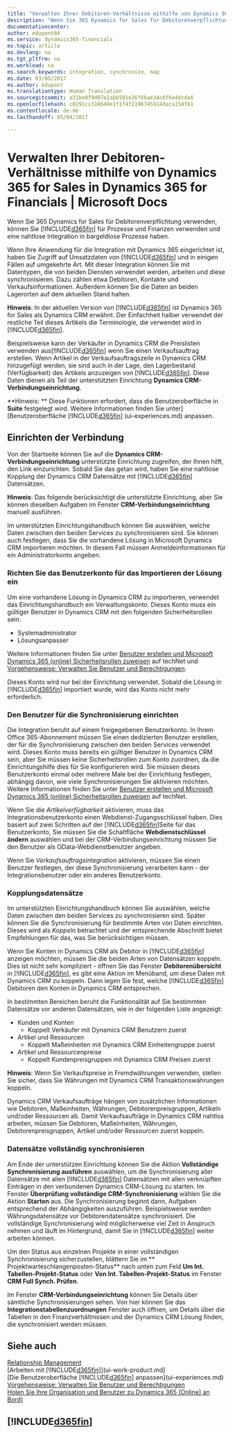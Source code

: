```yaml
---
title: "Verwalten Ihrer Debitoren-Verhältnisse mithilfe von Dynamics 365 for Sales in Dynamics 365 für Financials | Microsoft Docs"
description: "Wenn Sie 365 Dynamics for Sales für Debitorenverpflichtung verwenden, können Sie Dynamics 365 for Financials für Prozesse und Finanzen verwenden und eine nahtlose Integration in bargeldlose Prozesse haben."
documentationcenter: 
author: edupont04
ms.service: dynamics365-financials
ms.topic: article
ms.devlang: na
ms.tgt_pltfrm: na
ms.workload: na
ms.search.keywords: integration, synchronize, map
ms.date: 03/05/2017
ms.author: edupont
ms.translationtype: Human Translation
ms.sourcegitcommit: a31be0f9d07e2abb591e26f6bae34c6f6e4dcda6
ms.openlocfilehash: c0291cc316b49e1f1f4f2196745914daca158f61
ms.contentlocale: de-de
ms.lasthandoff: 05/04/2017

---
```

# <a name="managing-your-customer-relationships-using-dynamics-365-for-sales-from-inside-dynamics-365-for-financials"></a>Verwalten Ihrer Debitoren-Verhältnisse mithilfe von Dynamics 365 for Sales in Dynamics 365 for Financials | Microsoft Docs
Wenn Sie 365 Dynamics for Sales für Debitorenverpflichtung verwenden, können Sie [!INCLUDE[d365fin](includes/d365fin_md.md)] für Prozesse und Finanzen verwenden und eine nahtlose Integration in bargeldlose Prozesse haben.

Wenn Ihre Anwendung für die Integration mit Dynamics 365 eingerichtet ist, haben Sie Zugriff auf Umsatzdaten von [!INCLUDE[d365fin](includes/d365fin_md.md)] und in einigen Fällen auf umgekehrte Art. Mit dieser Integration können Sie mit Datentypen, die von beiden Diensten verwendet werden, arbeiten und diese synchronisieren. Dazu zählen etwa Debitoren, Kontakte und Verkaufsinformationen. Außerdem können Sie die Daten an beiden Lagerorten auf dem aktuellen Stand halten.  

**Hinweis**: In der aktuellen Version von [!INCLUDE[d365fin](includes/d365fin_md.md)] ist Dynamics 365 for Sales als Dynamics CRM erwähnt. Der Einfachheit halber verwendet der restliche Teil dieses Artikels die Terminologie, die verwendet wird in [!INCLUDE[d365fin](includes/d365fin_md.md)].  

Beispielsweise kann der Verkäufer in Dynamics CRM die Preislisten verwenden aus[!INCLUDE[d365fin](includes/d365fin_md.md)] wenn Sie einen Verkaufsauftrag erstellen. Wenn Artikel in der Verkaufsauftragszeile in Dynamics CRM hinzugefügt werden, sie sind auch in der Lage, den Lagerbestand (Verfügbarkeit) des Artikels anzuzeigen von [!INCLUDE[d365fin](includes/d365fin_md.md)]. Diese Daten dienen als Teil der unterstützten Einrichtung **Dynamics CRM-Verbindungseinrichtung**.  

**Hinweis: ** Diese Funktionen erfordert, dass die Benutzeroberfläche in **Suite** festgelegt wird. Weitere Informationen finden Sie unter] [Benutzeroberfläche [!INCLUDE[d365fin](includes/d365fin_md.md)] (ui-experiences.md) anpassen.  

## <a name="setting-up-the-connection"></a>Einrichten der Verbindung
Von der Startseite können Sie auf die **Dynamics CRM-Verbindungseinrichtung** unterstützte Einrichtung zugreifen, der Ihnen hilft, den Link einzurichten. Sobald Sie das getan wird, haben Sie eine nahtlose Kopplung der Dynamics CRM Datensätze mit [!INCLUDE[d365fin](includes/d365fin_md.md)] Datensätzen.  

**Hinweis**: Das folgende berücksichtigt die unterstützte Einrichtung, aber Sie können dieselben Aufgaben im Fenster **CRM-Verbindungseinrichtung** manuell ausführen.

Im unterstützten Einrichtungshandbuch können Sie auswählen, welche Daten zwischen den beiden Services zu synchronisieren sind. Sie können auch festlegen, dass Sie die vorhandene Lösung in Microsoft Dynamics CRM importieren möchten. In diesem Fall müssen Anmeldeinformationen für ein Administratorkonto angeben.

### <a name="setting-up-the-user-account-for-importing-the-solution"></a>Richten Sie das Benutzerkonto für das Importieren der Lösung ein
Um eine vorhandene Lösung in Dynamics CRM zu importieren, verwendet das Einrichtungshandbuch ein Verwaltungskonto. Dieses Konto muss ein gültiger Benutzer in Dynamics CRM mit den folgenden Sicherheitsrollen sein:

* Systemadministrator  
* Lösungsanpasser  

Weitere Informationen finden Sie unter [ Benutzer erstellen und Microsoft Dynamics 365 (online) Sicherheitsrollen zuweisen](https://technet.microsoft.com/library/jj191623.aspx) auf techNet und [Vorgehensweise: Verwalten Sie Benutzer und Berechtigungen](ui-how-users-permissions.md).  

Dieses Konto wird nur bei der Einrichtung verwendet. Sobald die Lösung in [!INCLUDE[d365fin](includes/d365fin_md.md)] importiert wurde, wird das Konto nicht mehr erforderlich.

### <a name="setting-up-the-user-account-for-synchronization"></a>Den Benutzer für die Synchronisierung einrichten
Die Integration beruht auf einem freigegebenen Benutzerkonto. In Ihrem Office 365-Abonnement müssen Sie einen dedizierten Benutzer erstellen, der für die Synchronisierung zwischen den beiden Services verwendet wird. Dieses Konto muss bereits ein gültiger Benutzer in Dynamics CRM sein, aber Sie müssen keine Sicherheitsrollen zum Konto zuordnen, da die Einrichtungshilfe dies für Sie konfigurieren wird. Sie müssen dieses Benutzerkonto einmal oder mehrere Male bei der Einrichtung festlegen, abhängig davon, wie viele Synchronisierungen Sie aktivieren möchten. Weitere Informationen finden Sie unter [Benutzer erstellen und Microsoft Dynamics 365 (online) Sicherheitsrollen zuweisen](https://technet.microsoft.com/library/jj191623.aspx) auf techNet.

Wenn Sie die *Artikelverfügbarkeit* aktivieren, muss das Integrationsbenutzerkonto einen Webdienst-Zugangsschlüssel haben. Dies basiert auf zwei Schritten auf der [!INCLUDE[d365fin](includes/d365fin_md.md)]Seite für das Benutzerkonto, Sie müssen Sie die Schaltfläche **Webdienstschlüssel ändern** auswählen und bei der CRM-Verbindungseinrichtung müssen Sie den Benutzer als OData-Webdienstbenutzer angeben.

Wenn Sie *Verkaufsauftragsintegration* aktivieren, müssen Sie einen Benutzer festlegen, der diese Synchronisierung verarbeiten kann - der Integrationsbenutzer oder ein anderes Benutzerkonto.

### <a name="coupling-records"></a>Kopplungsdatensätze
Im unterstützten Einrichtungshandbuch können Sie auswählen, welche Daten zwischen den beiden Services zu synchronisieren sind. Später können Sie die Synchronisierung für bestimmte Arten von Daten einrichten. Dieses wird als *Koppeln* betrachtet und der entsprechende Abschnitt bietet Empfehlungen für das, was Sie berücksichtigen müssen.

Wenn Sie Konten in Dynamics CRM als Debitor in [!INCLUDE[d365fin](includes/d365fin_md.md)] anzeigen möchten, müssen Sie die beiden Arten von Datensätzen koppeln. Dies ist nicht sehr kompliziert - öffnen Sie das Fenster **Debitorenübersicht** in [!INCLUDE[d365fin](includes/d365fin_md.md)], es gibt eine Aktion im Menüband, um diese Daten mit Dynamics CRM zu koppeln. Dann legen Sie fest, welche [!INCLUDE[d365fin](includes/d365fin_md.md)] Debitoren den Konten in Dynamics CRM entsprechen.

In bestimmten Bereichen beruht die Funktionalität auf Sie bestimmten Datensätze vor anderen Datensätzen, wie in der folgenden Liste angezeigt:

* Kunden und Konten  
  * Koppelt Verkäufer mit Dynamics CRM Benutzern zuerst  
* Artikel und Ressourcen  
  * Koppelt Maßeinheiten mit Dynamics CRM Einheitengruppe zuerst  
* Artikel und Ressourcenpreise  
  * Koppelt Kundenpreisgruppen mit Dynamics CRM Preisen zuerst  

**Hinweis**: Wenn Sie Verkaufspreise in Fremdwährungen verwenden, stellen Sie sicher, dass Sie Währungen mit Dynamics CRM Transaktionswährungen koppeln.

Dynamics CRM Verkaufsaufträge hängen von zusätzlichen Informationen wie Debitoren, Maßeinheiten, Währungen, Debitorenpreisgruppen, Artikeln und/oder Ressourcen ab. Damit Verkaufsaufträge in Dynamics CRM nahtlos arbeiten, müssen Sie Debitoren, Maßeinheiten, Währungen, Debitorenpreisgruppen, Artikel und/oder Ressourcen zuerst koppeln.

### <a name="synchronizing-records-fully"></a>Datensätze vollständig synchronisieren
Am Ende der unterstützen Einrichtung können Sie die Aktion **Vollständige Synchronisierung ausführen** auswählen, um die Synchronisierung aller Datensätze mit allen [!INCLUDE[d365fin](includes/d365fin_md.md)] Datensätzen mit allen verknüpften Einträgen in den verbundenen Dynamics CRM-Lösung zu starten. Im Fenster **Überprüfung vollständige CRM-Synchronisierung** wählen Sie die Aktion **Starten** aus. Die Synchronisierung beginnt dann, Aufgaben entsprechend der Abhängigkeiten auszuführen. Beispielsweise werden Währungsdatensätze vor Debitorendatensätze synchronisiert. Die vollständige Synchronisierung wird möglicherweise viel Zeit in Anspruch nehmen und läuft im Hintergrund, damit Sie in [!INCLUDE[d365fin](includes/d365fin_md.md)] weiter arbeiten können.

Um den Status aus einzelnen Projekte in einer vollständigen Synchronisierung sicherzustellen, blättern Sie im ** Projektwarteschlangenposten-Status** nach unten zum Feld **Um Int. Tabellen-Projekt-Status** oder **Von Int. Tabellen-Projekt-Status** im Fenster **CRM Full Synch. Prüfen**.

Im Fenster **CRM-Verbindungseinrichtung** können Sie Details über sämtliche Synchronisierungen sehen. Von hier können Sie das **Integrationstabellenzuordnungen** Fenster auch öffnen, um Details über die Tabellen in den Finanzverhältnissen und der Dynamics CRM Lösung finden, die synchronisiert werden müssen.

## <a name="see-also"></a>Siehe auch
[Relationship Management](marketing-relationship-management.md)  
[Arbeiten mit [!INCLUDE[d365fin](includes/d365fin_md.md)]](ui-work-product.md]  
[Die Benutzeroberfläche [!INCLUDE[d365fin](includes/d365fin_md.md)] anpassen](ui-experiences.md)  
[Vorgehensweise: Verwalten Sie Benutzer und Berechtigungen](ui-how-users-permissions.md)    
[Holen Sie Ihre Organisation und Benutzer zu Dynamics 365 (Online) an Bord)](https://www.microsoft.com/en-US/Dynamics/crm-customer-center/onboard-your-organization-and-users-to-dynamics-365-online.aspx)  

## [!INCLUDE[d365fin](includes/free_trial_md.md)]
